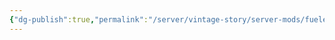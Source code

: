 ```yaml
---
{"dg-publish":true,"permalink":"/server/vintage-story/server-mods/fueled-wearable-lights/","tags":["vs-up-to-date"]}
---
```



